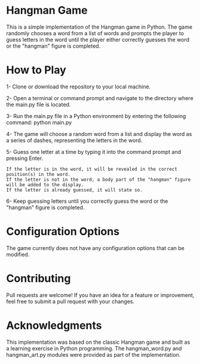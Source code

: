 # **Hangman Game**
This is a simple implementation of the Hangman game in Python. The game randomly chooses a word from a list of words and prompts the player to guess letters in the word until the player either correctly guesses the word or the "hangman" figure is completed.

# How to Play
1- Clone or download the repository to your local machine. 

2- Open a terminal or command prompt and navigate to the directory where the main.py file is located.

3- Run the main.py file in a Python environment by entering the following command: python main.py

4- The game will choose a random word from a list and display the word as a series of dashes, representing the letters in the word.

5- Guess one letter at a time by typing it into the command prompt and pressing Enter.

    If the letter is in the word, it will be revealed in the correct position(s) in the word.
    If the letter is not in the word, a body part of the "hangman" figure will be added to the display.
    If the letter is already guessed, it will state so.

6- Keep guessing letters until you correctly guess the word or the "hangman" figure is completed.

# Configuration Options
The game currently does not have any configuration options that can be modified.

# Contributing
Pull requests are welcome! If you have an idea for a feature or improvement, feel free to submit a pull request with your changes.

# Acknowledgments
This implementation was based on the classic Hangman game and built as a learning exercise in Python programming. The hangman_word.py and hangman_art.py modules were provided as part of the implementation.
